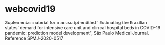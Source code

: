 # webcovid19
Suplementar material for manuscript entitled ``Estimating the Brazilian states’ demand for intensive care unit and clinical hospital beds in COVID-19 pandemic: prediction model development", São Paulo Medical Journal. Reference SPMJ-2020-0517
